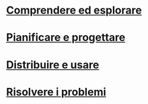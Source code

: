 # [Comprendere ed esplorare](/understand-explore/what-is-ata)
# [Pianificare e progettare](/plan-design/ata-architecture)
# [Distribuire e usare](/deploy-use/preinstall-ata)
# [Risolvere i problemi](/troubleshoot/troubleshooting-ata-known-errors)


<!--HONumber=May16_HO1-->


